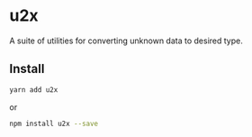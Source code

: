 # u2x

A suite of utilities for converting unknown data to desired type.

## Install

```bash
yarn add u2x
```

or

```bash
npm install u2x --save
```

